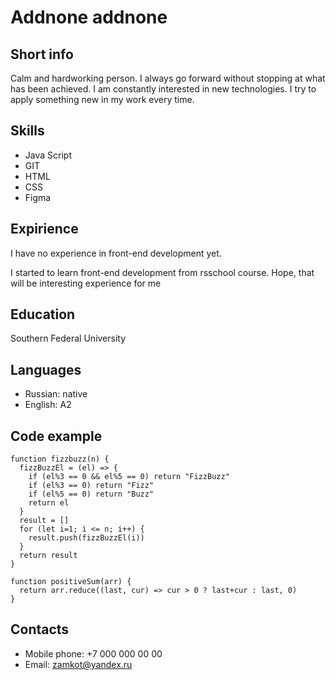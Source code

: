 <h1>Addnone addnone</h1>

<h2>Short info</h2>

Сalm and hardworking person. I always go forward without stopping at what has been achieved. I am constantly interested in new technologies. I try to apply something new in my work every time.

<h2>Skills</h2>

* Java Script
* GIT
* HTML
* CSS
* Figma

<h2>Expirience</h2>

I have no experience in front-end development yet. 

I started to learn front-end development from rsschool course. Hope, that will be interesting experience for me

<h2>Education</h2>

Southern Federal University

<h2>Languages</h2>

* Russian: native
* English: A2

<h2>Code example</h2>

```
function fizzbuzz(n) {
  fizzBuzzEl = (el) => {
    if (el%3 == 0 && el%5 == 0) return "FizzBuzz"
    if (el%3 == 0) return "Fizz"
    if (el%5 == 0) return "Buzz"
    return el
  }
  result = []
  for (let i=1; i <= n; i++) {
    result.push(fizzBuzzEl(i))
  }
  return result
}

function positiveSum(arr) {
  return arr.reduce((last, cur) => cur > 0 ? last+cur : last, 0)
}
```

<h2>Contacts</h2>

* Mobile phone: +7 000 000 00 00
* Email: zamkot@yandex.ru